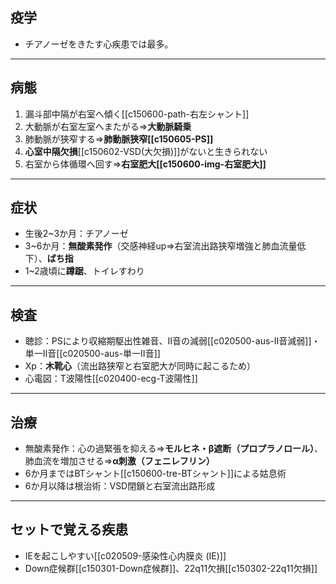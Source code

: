 ## 疫学
- チアノーゼをきたす心疾患では最多。
---
## 病態
1. 漏斗部中隔が右室へ傾く[[c150600-path-右左シャント]]
2. 大動脈が右室左室へまたがる⇒**大動脈騎乗**
3. 肺動脈が狭窄する⇒**肺動脈狭窄[[c150605-PS]]**
4. **心室中隔欠損**[[c150602-VSD(大欠損)]]がないと生きられない
5. 右室から体循環へ回す⇒**右室肥大[[c150600-img-右室肥大]]**
---
## 症状
- 生後2~3か月：チアノーゼ
- 3~6か月：**無酸素発作**（交感神経up⇒右室流出路狭窄増強と肺血流量低下）、**ばち指**
- 1~2歳頃に**蹲踞**、トイレすわり
---
## 検査
- 聴診：PSにより収縮期駆出性雑音、II音の減弱[[c020500-aus-II音減弱]]・単一II音[[c020500-aus-単一II音]]
- Xp：**木靴心**（流出路狭窄と右室肥大が同時に起こるため）
- 心電図：T波陽性[[c020400-ecg-T波陽性]]
---
## 治療
- 無酸素発作：心の過緊張を抑える⇒**モルヒネ・β遮断（プロプラノロール）**、肺血流を増加させる⇒**α刺激（フェニレフリン）**
- 6か月まではBTシャント[[c150600-tre-BTシャント]]による姑息術
- 6か月以降は根治術：VSD閉鎖と右室流出路形成
---
## セットで覚える疾患
- IEを起こしやすい[[c020509-感染性心内膜炎 (IE)]]
- Down症候群[[c150301-Down症候群]]、22q11欠損[[c150302-22q11欠損]]
